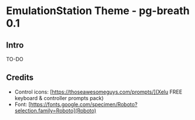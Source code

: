 EmulationStation Theme - pg-breath 0.1
======================================

Intro
-----

TO-DO


Credits
-------

  - Control icons: [https://thoseawesomeguys.com/prompts/](Xelu FREE keyboard & controller prompts pack)
  - Font: [https://fonts.google.com/specimen/Roboto?selection.family=Roboto](Roboto)

